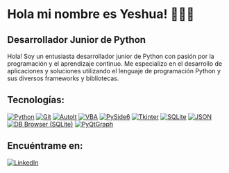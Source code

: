 # Hola mi nombre es Yeshua! 👨🏻‍💻 
## Desarrollador Junior de Python

Hola! Soy un entusiasta desarrollador junior de Python con pasión por la programación y el aprendizaje continuo. Me especializo en el desarrollo de aplicaciones y soluciones utilizando el lenguaje de programación Python y sus diversos frameworks y bibliotecas.

## Tecnologías:
[![Python](https://img.shields.io/badge/Python-blue?style=for-the-badge&logo=python&logoColor=white&labelColor=101010)]()
[![Git](https://img.shields.io/badge/Git-F05032?style=for-the-badge&logo=git&logoColor=white&labelColor=101010)]()
[![AutoIt](https://img.shields.io/badge/AutoIt-steelblue?style=for-the-badge&logo=autoit&logoColor=white&labelColor=101010)]()
[![VBA](https://img.shields.io/badge/VBA-867DB1?style=for-the-badge&logo=microsoft-excel&logoColor=white&labelColor=101010)]()
[![PySide6](https://img.shields.io/badge/PySide6-Qt-4A90E2?style=for-the-badge&logo=qt&logoColor=white&labelColor=101010)](https://wiki.qt.io/Qt_for_Python)
[![Tkinter](https://img.shields.io/badge/Tkinter-FFD700?style=for-the-badge&logo=tkinter&logoColor=white&labelColor=101010)]()
[![SQLite](https://img.shields.io/badge/SQLite-003B57?style=for-the-badge&logo=sqlite&logoColor=white&labelColor=101010)]()
[![JSON](https://img.shields.io/badge/JSON-Data-000000?style=for-the-badge&logo=json&logoColor=white&labelColor=101010)](https://www.json.org/)
[![DB Browser (SQLite)](https://img.shields.io/badge/DB_Browser_(SQLite)-003B57?style=for-the-badge&logo=sqlite&logoColor=white&labelColor=101010)](https://github.com/sqlitebrowser/sqlitebrowser)
[![PyQtGraph](https://img.shields.io/badge/PyQtGraph-3F7F7F?style=for-the-badge&logo=Python&logoColor=white&labelColor=101010)](http://www.pyqtgraph.org/)


## Encuéntrame en:

[![LinkedIn](https://img.shields.io/badge/LinkedIn-Yeshua_Sanchez-0077B5?style=for-the-badge&logo=linkedin&logoColor=white&labelColor=101010)](https://www.linkedin.com/in/yeshua-s-4294a4229/)





<!--
**YeshuaContacto/YeshuaContacto** is a ✨ _special_ ✨ repository because its `README.md` (this file) appears on your GitHub profile.

Here are some ideas to get you started:

- 🔭 I’m currently working on ...
- 🌱 I’m currently learning ...
- 👯 I’m looking to collaborate on ...
- 🤔 I’m looking for help with ...
- 💬 Ask me about ...
- 📫 How to reach me: ...
- 😄 Pronouns: ...
- ⚡ Fun fact: ...
-->
